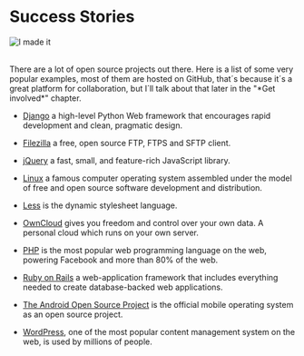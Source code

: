 # Success Stories

![I made it](http://i.imgur.com/obYNG8C.gif "I made it")

<br/>
There are a lot of open source projects out there. Here is a list of some very popular examples, most of them are hosted on GitHub, that´s because it´s a great platform for collaboration, but I´ll talk about that later in the "*Get involved*" chapter.

* [Django](https://github.com/django/django) a high-level Python Web framework that encourages rapid development and clean, pragmatic design.


* [Filezilla](https://github.com/basvodde/filezilla) a free, open source FTP, FTPS and SFTP client.


* [jQuery](https://github.com/jquery/jquery) a fast, small, and feature-rich JavaScript library.


* [Linux](https://github.com/torvalds/linux) a famous computer operating system assembled under the model of free and open source software development and distribution.


* [Less](https://github.com/less/less.js) is the dynamic stylesheet language.


* [OwnCloud](https://github.com/owncloud/core) gives you freedom and control over your own data. A personal cloud which runs on your own server.


* [PHP](https://github.com/php/php-src) is the most popular web programming language on the web, powering Facebook and more than 80% of the web.


* [Ruby on Rails](https://github.com/rails/rails) a web-application framework that includes everything needed to create database-backed web applications.


* [The Android Open Source Project](https://source.android.com/) is the official mobile operating system as an open source project.


* [WordPress](https://github.com/WordPress/WordPress), one of the most popular content management system on the web, is used by millions of people.

